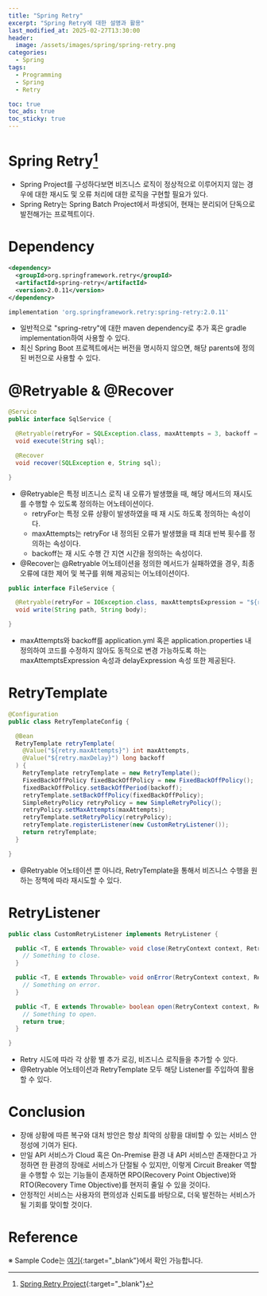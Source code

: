 ```yaml
---
title: "Spring Retry"
excerpt: "Spring Retry에 대한 설명과 활용"
last_modified_at: 2025-02-27T13:30:00
header:
  image: /assets/images/spring/spring-retry.png
categories:
  - Spring
tags:
  - Programming
  - Spring
  - Retry

toc: true
toc_ads: true
toc_sticky: true
---
```

# Spring Retry[^Retry]
- Spring Project를 구성하다보면 비즈니스 로직이 정상적으로 이루어지지 않는 경우에 대한 재시도 및 오류 처리에 대한 로직을 구현할 필요가 있다.
- Spring Retry는 Spring Batch Project에서 파생되어, 현재는 분리되어 단독으로 발전해가는 프로젝트이다.

# Dependency
```xml
<dependency>
  <groupId>org.springframework.retry</groupId>
  <artifactId>spring-retry</artifactId>
  <version>2.0.11</version>
</dependency>
```
```groovy
implementation 'org.springframework.retry:spring-retry:2.0.11'
```
- 일반적으로 "spring-retry"에 대한 maven dependency로 추가 혹은 gradle implementation하여 사용할 수 있다.
- 최신 Spring Boot 프로젝트에서는 버전을 명시하지 않으면, 해당 parents에 정의된 버전으로 사용할 수 있다.

# @Retryable & @Recover
```java
@Service
public interface SqlService {

  @Retryable(retryFor = SQLException.class, maxAttempts = 3, backoff = @Backoff(delay = 100))
  void execute(String sql);

  @Recover
  void recover(SQLException e, String sql);

}
```
- @Retryable은 특정 비즈니스 로직 내 오류가 발생했을 때, 해당 메서드의 재시도를 수행할 수 있도록 정의하는 어노테이션이다.
  - retryFor는 특정 오류 상황이 발생하였을 때 재 시도 하도록 정의하는 속성이다.
  - maxAttempts는 retryFor 내 정의된 오류가 발생했을 때 최대 반복 횟수를 정의하는 속성이다.
  - backoff는 재 시도 수행 간 지연 시간을 정의하는 속성이다.
- @Recover는 @Retryable 어노테이션을 정의한 메서드가 실패하였을 경우, 최종 오류에 대한 제어 및 복구를 위해 제공되는 어노테이션이다.

```java
public interface FileService {

  @Retryable(retryFor = IOException.class, maxAttemptsExpression = "${retry.maxAttempts}", backoff = @Backoff(delayExpression = "${retry.maxDelay}"))
  void write(String path, String body);

}
```
- maxAttempts와 backoff를 application.yml 혹은 application.properties 내 정의하여 코드를 수정하지 않아도 동적으로 변경 가능하도록 하는 maxAttemptsExpression 속성과 delayExpression 속성 또한 제공된다.

# RetryTemplate
```java
@Configuration
public class RetryTemplateConfig {

  @Bean
  RetryTemplate retryTemplate(
    @Value("${retry.maxAttempts}") int maxAttempts,
    @Value("${retry.maxDelay}") long backoff
  ) {
    RetryTemplate retryTemplate = new RetryTemplate();
    FixedBackOffPolicy fixedBackOffPolicy = new FixedBackOffPolicy();
    fixedBackOffPolicy.setBackOffPeriod(backoff);
    retryTemplate.setBackOffPolicy(fixedBackOffPolicy);
    SimpleRetryPolicy retryPolicy = new SimpleRetryPolicy();
    retryPolicy.setMaxAttempts(maxAttempts);
    retryTemplate.setRetryPolicy(retryPolicy);
    retryTemplate.registerListener(new CustomRetryListener());
    return retryTemplate;
  }

}
```
- @Retryable 어노테이션 뿐 아니라, RetryTemplate을 통해서 비즈니스 수행을 원하는 정책에 따라 재시도할 수 있다.

# RetryListener
```java
public class CustomRetryListener implements RetryListener {

  public <T, E extends Throwable> void close(RetryContext context, RetryCallback<T, E> callback, Throwable throwable) {
    // Something to close.
  }

  public <T, E extends Throwable> void onError(RetryContext context, RetryCallback<T, E> callback, Throwable throwable) {
    // Something on error.
  }

  public <T, E extends Throwable> boolean open(RetryContext context, RetryCallback<T, E> callback) {
    // Something to open.
    return true;
  }

}
```
- Retry 시도에 따라 각 상황 별 추가 로깅, 비즈니스 로직들을 추가할 수 있다.
- @Retryable 어노테이션과 RetryTemplate 모두 해당 Listener를 주입하여 활용할 수 있다.

# Conclusion
- 장애 상황에 따른 복구와 대처 방안은 항상 최악의 상황을 대비할 수 있는 서비스 안정성에 기여가 된다.
- 만일 API 서비스가 Cloud 혹은 On-Premise 환경 내 API 서비스만 존재한다고 가정하면 한 환경의 장애로 서비스가 단절될 수 있지만, 이렇게 Circuit Breaker 역할을 수행할 수 있는 기능들이 존재하면 RPO(Recovery Point Objective)와 RTO(Recovery Time Objective)를 현저히 줄일 수 있을 것이다.
- 안정적인 서비스는 사용자의 편의성과 신뢰도를 바탕으로, 더욱 발전하는 서비스가 될 기회를 맞이할 것이다.

# Reference
[^Retry]: [Spring Retry Project](https://github.com/spring-projects/spring-retry){:target="_blank"}

※ Sample Code는 [여기](https://github.com/GracefulSoul/spring-cache){:target="_blank"}에서 확인 가능합니다.